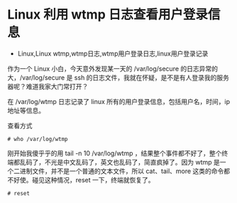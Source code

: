 # Linux 利用 wtmp 日志查看用户登录信息
- Linux,Linux wtmp,wtmp日志,wtmp用户登录日志,linux用户登录记录

作为一个 Linux 小白，今天意外发现某一天的 /var/log/secure 的日志异常的大，/var/log/secure 是 ssh 的日志文件，我就在怀疑，是不是有人登录我的服务器呢？难道我家大门常打开？

在 /var/log/wtmp 日志记录了 linux 所有的用户登录信息，包括用户名，时间，ip 地址等信息。

查看方式 

	# who /var/log/wtmp

刚开始我傻乎乎的用 tail -n 10 /var/log/wtmp ，结果整个事件都不好了，整个终端都乱码了，不光是中文乱码了，英文也乱码了，简直疯掉了。因为 wtmp 是一个二进制文件，并不是一个普通的文本文件，所以 cat、tail、more 这类的命令都不好使。碰见这种情况，reset 一下，终端就恢复了。

	# reset

